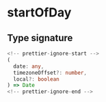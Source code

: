 # startOfDay

## Type signature

```typescript
<!-- prettier-ignore-start -->
(
  date: any,
  timezoneOffset?: number,
  local?: boolean
) => Date
<!-- prettier-ignore-end -->
```
